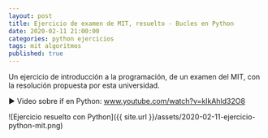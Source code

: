 ```yaml
---
layout: post
title: Ejercicio de examen de MIT, resuelto - Bucles en Python
date: 2020-02-11 21:00:00
categories: python ejercicios
tags: mit algoritmos
published: true
---
```


Un ejercicio de introducción a la programación, de un examen del MIT, con la resolución propuesta por esta universidad.

▶️ Video sobre if en Python: www.youtube.com/watch?v=kIkAhld32O8

![Ejercicio resuelto con Python]({{ site.url }}/assets/2020-02-11-ejercicio-python-mit.png)
